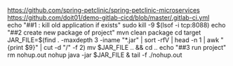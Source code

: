 https://github.com/spring-petclinic/spring-petclinic-microservices
https://github.com/doit01/demo-gitlab-cicd/blob/master/.gitlab-ci.yml  
echo "##1 : kill old application if exists"
sudo kill -9 $(lsof -i tcp:8088)
echo "##2 create new package of project"
mvn clean package
cd target
JAR_FILE=$(find . -maxdepth 3 -iname "*.jar" | sort -rfV  | head -n 1 | awk "{print $9}" | cut -d "/" -f 2)
mv $JAR_FILE .. && cd ..
echo "##3 run project"
rm nohup.out
nohup java -jar $JAR_FILE &
tail -f ./nohup.out
